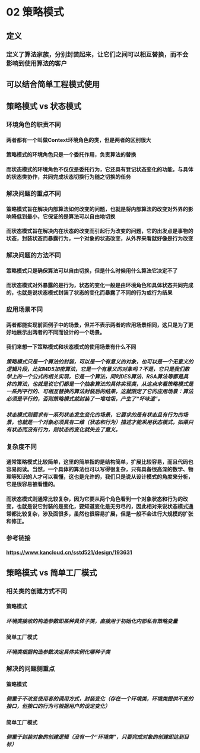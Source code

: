 # 02 策略模式

## 定义

### 定义了算法家族，分别封装起来，让它们之间可以相互替换，而不会影响到使用算法的客户

## 可以结合简单工程模式使用

## 策略模式 vs 状态模式

### 环境角色的职责不同

#### 两者都有一个叫做Context环境角色的类，但是两者的区别很大

#### 策略模式的环境角色只是一个委托作用，负责算法的替换

#### 而状态模式的环境角色不仅仅是委托行为，它还具有登记状态变化的功能，与具体的状态类协作，共同完成状态切换行为随之切换的任务

### 解决问题的重点不同

#### 策略模式旨在解决内部算法如何改变的问题，也就是将内部算法的改变对外界的影响降低到最小，它保证的是算法可以自由地切换

#### 而状态模式旨在解决内在状态的改变而引起行为改变的问题，它的出发点是事物的状态，封装状态而暴露行为，一个对象的状态改变，从外界来看就好像是行为改变

### 解决问题的方法不同

#### 策略模式只是确保算法可以自由切换，但是什么时候用什么算法它决定不了

#### 而状态模式对外暴露的是行为，状态的变化一般是由环境角色和具体状态共同完成的，也就是说状态模式封装了状态的变化而暴露了不同的行为或行为结果

### 应用场景不同

#### 两者都能实现前面例子中的场景，但并不表示两者的应用场景相同，这只是为了更好地展示出两者的不同而设计的一个场景。

#### 我们来想一下策略模式和状态模式的使用场景有什么不同

##### 策略模式只是一个算法的封装，可以是一个有意义的对象，也可以是一个无意义的逻辑片段，比如MD5加密算法，它是一个有意义的对象吗？不是，它只是我们数学上的一个公式的相关实现，它是一个算法，同时DES算法、RSA算法等都是具体的算法，也就是说它们都是一个抽象算法的具体实现类，从这点来看策略模式是一系列平行的、可相互替换的算法封装后的结果，这就限定了它的应用场景：算法必须是平行的，否则策略模式就封装了一堆垃圾，产生了“坏味道”。

##### 状态模式则要求有一系列状态发生变化的场景，它要求的是有状态且有行为的场景，也就是一个对象必须具有二维（状态和行为）描述才能采用状态模式，如果只有状态而没有行为，则状态的变化就失去了意义。

### 复杂度不同

#### 通常策略模式比较简单，这里的简单指的是结构简单，扩展比较容易，而且代码也容易阅读。当然，一个具体的算法也可以写得很复杂，只有具备很高深的数学、物理等知识的人才可以看懂，这也是允许的，我们只是说从设计模式的角度来分析，它是很容易被看懂的。

#### 而状态模式则通常比较复杂，因为它要从两个角色看到一个对象状态和行为的改变，也就是说它封装的是变化，要知道变化是无穷尽的，因此相对来说状态模式通常都比较复杂，涉及面很多，虽然也很容易扩展，但是一般不会进行大规模的扩张和修正。

### 参考链接

#### https://www.kancloud.cn/sstd521/design/193631

## 策略模式 vs 简单工厂模式

### 相关类的创建方式不同

#### 策略模式

##### 环境类接收的构造参数即某种具体子类，直接用于初始化内部私有策略变量

#### 简单工厂模式

##### 环境类根据构造参数决定具体实例化哪种子类

### 解决的问题侧重点

#### 策略模式

##### 侧重于不改变使用者的调用方式，封装变化（存在一个环境类，环境类提供不变的接口，但接口的行为可根据用户的设定变化）

#### 简单工厂模式

##### 侧重于封装对象的创建逻辑（没有一个“环境类”，只要完成对象的创建即达到目标）
